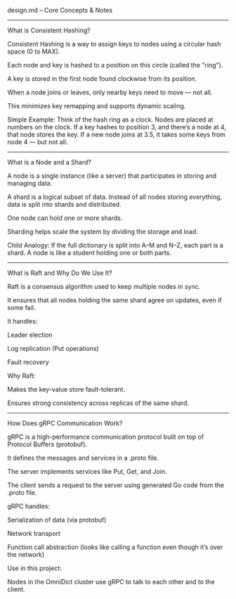 design.md – Core Concepts & Notes


---

What is Consistent Hashing?

Consistent Hashing is a way to assign keys to nodes using a circular hash space (0 to MAX).

Each node and key is hashed to a position on this circle (called the "ring").

A key is stored in the first node found clockwise from its position.

When a node joins or leaves, only nearby keys need to move — not all.

This minimizes key remapping and supports dynamic scaling.


Simple Example:
Think of the hash ring as a clock. Nodes are placed at numbers on the clock. If a key hashes to position 3, and there’s a node at 4, that node stores the key. If a new node joins at 3.5, it takes some keys from node 4 — but not all.


---

What is a Node and a Shard?

A node is a single instance (like a server) that participates in storing and managing data.

A shard is a logical subset of data. Instead of all nodes storing everything, data is split into shards and distributed.

One node can hold one or more shards.

Sharding helps scale the system by dividing the storage and load.


Child Analogy:
If the full dictionary is split into A–M and N–Z, each part is a shard. A node is like a student holding one or both parts.


---

What is Raft and Why Do We Use It?

Raft is a consensus algorithm used to keep multiple nodes in sync.

It ensures that all nodes holding the same shard agree on updates, even if some fail.

It handles:

Leader election

Log replication (Put operations)

Fault recovery



Why Raft:

Makes the key-value store fault-tolerant.

Ensures strong consistency across replicas of the same shard.



---

How Does gRPC Communication Work?

gRPC is a high-performance communication protocol built on top of Protocol Buffers (protobuf).

It defines the messages and services in a .proto file.

The server implements services like Put, Get, and Join.

The client sends a request to the server using generated Go code from the .proto file.

gRPC handles:

Serialization of data (via protobuf)

Network transport

Function call abstraction (looks like calling a function even though it’s over the network)



Use in this project:

Nodes in the OmniDict cluster use gRPC to talk to each other and to the client.
